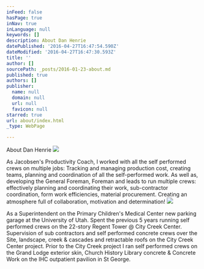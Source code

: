 ```yaml
---
inFeed: false
hasPage: true
inNav: true
inLanguage: null
keywords: []
description: About Dan Henrie
datePublished: '2016-04-27T16:47:54.590Z'
dateModified: '2016-04-27T16:47:30.593Z'
title: ''
author: []
sourcePath: _posts/2016-01-23-about.md
published: true
authors: []
publisher:
  name: null
  domain: null
  url: null
  favicon: null
starred: true
url: about/index.html
_type: WebPage

---
```

About Dan Henrie
![](https://the-grid-user-content.s3-us-west-2.amazonaws.com/888e0899-a37b-4e88-8baf-a53d0daa290c.JPG)

As Jacobsen's Productivity Coach, I worked with all the self performed crews on multiple jobs: Tracking and managing production cost, creating teams, planning and coordination of all the self-performed work. As well as, developing the General Foreman, Foreman and leads to run multiple crews: effectively planning and coordinating their work, sub-contractor coordination, form work efficiencies, material procurement. Creating an atmosphere full of collaboration, motivation and determination!
![](https://the-grid-user-content.s3-us-west-2.amazonaws.com/38e19d53-071b-407e-b2e4-7755ebc974ff.JPG)

As a Superintendent on the Primary Children's Medical Center new parking garage at the University of Utah. Spent the previous 5 years running self performed crews on the 22-story Regent Tower @ City Creek Center. Supervision of sub contractors and self performed concrete crews over the Site, landscape, creek & cascades and retractable roofs on the City Creek Center project. Prior to the City Creek project I ran self performed crews on the Grand Lodge exterior skin, Church History Library concrete & Concrete Work on the IHC outpatient pavilion in St George.